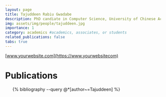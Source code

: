 ```yaml
---
layout: page
title: Tajuddeen Rabiu Gwadabe
description: PhD candiate in Computer Science, University of Chinese Academy of Sciences, China.
img: assets/img/people/tajuddeen.jpg
importance: 1
category: academics #academics, associates, or students
related_publications: false
tabs: true
---
```


[www.yourwebsite.com](https://www.yourwebsitecom)

# Publications

<ul>
  {% bibliography --query @*[author~=Tajuddeen] %}
</ul>
